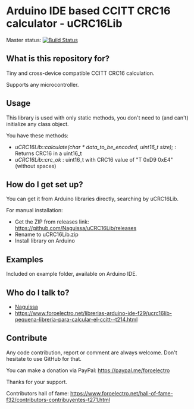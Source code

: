 # Arduino IDE based CCITT CRC16 calculator - uCRC16Lib #

Master status:   [![Build Status](https://travis-ci.org/Naguissa/uCRC16Lib.svg?branch=master)](https://travis-ci.org/Naguissa/uCRC16Lib)

## What is this repository for? ##

Tiny and cross-device compatible CCITT CRC16 calculation.

Supports any microcontroller.



## Usage ##

This library is used with only static methods, you don't need to (and can't) initialize any class object.

You have these methods:
 - *uCRC16Lib::calculate(char * data_to_be_encoded, uint16_t size);* : Returns CRC16 in a uint16_t
 - *uCRC16Lib::crc_ok* : uint16_t with CRC16 value of "T 0xD9 0xE4" (without spaces)

## How do I get set up? ##

You can get it from Arduino libraries directly, searching by uCRC16Lib.

For manual installation:

 * Get the ZIP from releases link: https://github.com/Naguissa/uCRC16Lib/releases
 * Rename to uCRC16Lib.zip
 * Install library on Arduino

## Examples ##

Included on example folder, available on Arduino IDE.



## Who do I talk to? ##

 * [Naguissa](https://github.com/Naguissa)
 * https://www.foroelectro.net/librerias-arduino-ide-f29/ucrc16lib-pequena-libreria-para-calcular-el-ccitt--t214.html


## Contribute ##

Any code contribution, report or comment are always welcome. Don't hesitate to use GitHub for that.


You can make a donation via PayPal: https://paypal.me/foroelectro


Thanks for your support.


Contributors hall of fame: https://www.foroelectro.net/hall-of-fame-f32/contributors-contribuyentes-t271.html
